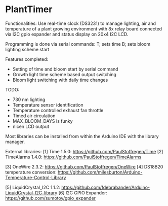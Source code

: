 # PlantTimer

Functionalities:
Use real-time clock (DS3231) to manage lighting,
air and temperature of a plant growing environment
with 8x relay board connected via I2C gpio expander
and status display on 20x4 I2C LCD.

Programming is done via serial commands:
T<unixtimestamp>; sets time
B<unixtimestamp>; sets bloom lighting scheme start

Features completed:
- Setting of time and bloom start by serial command
- Growth light time scheme based output switching
- Bloom light switching with daily time changes

TODO:
- 730 nm lighting
- Temperature sensor identification
- Temperature controlled exhaust fan throttle
- Timed air circulation
- MAX_BLOOM_DAYS is funky
- nicen LCD output

Most libraries can be installed from within the
Arduino IDE with the library manager.

External libraries:
[1] Time 1.5.0: https://github.com/PaulStoffregen/Time
[2] TimeAlarms 1.4.0: https://github.com/PaulStoffregen/TimeAlarms

[3] OneWire 2.3.2: https://github.com/PaulStoffregen/OneWire
[4] DS18B20 temperature conversion: https://github.com/milesburton/Arduino-Temperature-Control-Library

[5] LiquidCrystal_I2C 1.1.2: https://github.com/fdebrabander/Arduino-LiquidCrystal-I2C-library
[6] I2C GPIO Expander: https://github.com/sumotoy/gpio_expander
